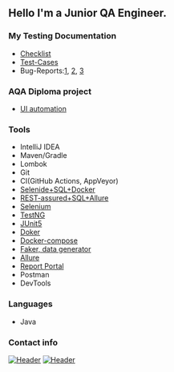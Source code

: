 ## Hello I'm a Junior QA Engineer. 

### My Testing Documentation 

- [Checklist](https://docs.google.com/spreadsheets/d/1dMaiv-fHev5tkJidjy6abSGqMlyZuX80ZVpgY1hlupA/edit#gid=0)
- [Test-Cases](https://docs.google.com/spreadsheets/d/1gkJzCmewltZJLrLYWJbLOmxQ_imYMdo1WAGjzGS-nZk/edit#gid=0)
- Bug-Reports:[1](https://github.com/mzrivan/mzrivan/blob/main/BugReport1.jpg), [2](https://github.com/mzrivan/mzrivan/blob/main/BugReport2.jpg), [3](https://github.com/mzrivan/SQL_api/issues/4)
### AQA Diploma project
- [UI automation](https://github.com/mzrivan/AQA-Diplom)
### Tools
- IntelliJ IDEA
- Maven/Gradle
- Lombok
- Git
- CI(GitHub Actions, AppVeyor)
- [Selenide+SQL+Docker](https://github.com/mzrivan/SQLtest)
- [REST-assured+SQL+Allure](https://github.com/mzrivan/SQL_api)
- [Selenium](https://github.com/mzrivan/SeleniumTests)
- [TestNG](https://github.com/mzrivan/Basic_Automation/tree/testng)
- [JUnit5](https://github.com/mzrivan/Java_HomeWork_10)
- [Doker](https://github.com/mzrivan/Docker.1)
- [Docker-compose](https://github.com/mzrivan/Docker.2)
- [Faker, data generator](https://github.com/mzrivan/Patterns-task1)
- [Allure](https://github.com/mzrivan/Allure-Gradle-Selenide)
- [Report Portal](https://github.com/mzrivan/Selenide-ReportPortal)
- Postman
- DevTools

### Languages	
- Java

### Contact info

[![Header](https://img.shields.io/badge/Telegram-090909?style=for-the-badge&logo=telegram&logoColor=31a5db)](https://t.me/IvanMzr)
[![Header](https://img.shields.io/badge/Linkedin-090909?style=for-the-badge&logo=linkedin&logoColor=0073b1)](https://www.linkedin.com/in/ivan-mazur-qa)
